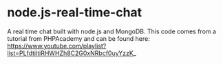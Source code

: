 # node.js-real-time-chat

A real time chat built with node.js and MongoDB.
This code comes from a tutorial from PHPAcademy and can be found here:
https://www.youtube.com/playlist?list=PLfdtiltiRHWHZh8C2G0xNRbcf0uyYzzK_
